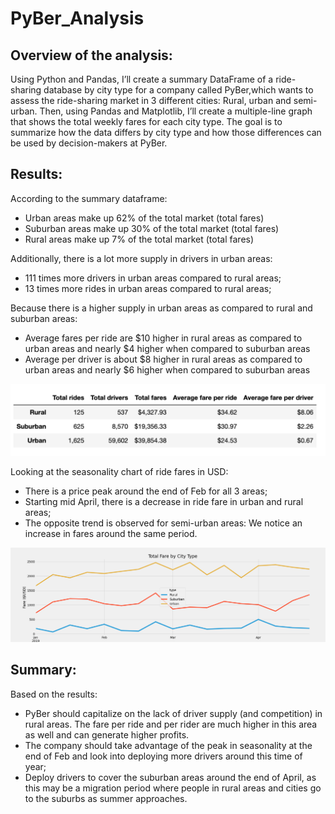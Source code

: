 # PyBer_Analysis


## Overview of the analysis: 

Using Python and Pandas, I’ll create a summary DataFrame of a ride-sharing database by city type for a company called PyBer,which wants to assess the ride-sharing market in 3 different cities: Rural, urban and semi-urban. Then, using Pandas and Matplotlib, I’ll create a multiple-line graph that shows the total weekly fares for each city type. The goal is to summarize how the data differs by city type and how those differences can be used by decision-makers at PyBer.


## Results: 

According to the summary dataframe: 
* Urban areas make up 62% of the total market (total fares)
* Suburban areas make up 30% of the total market (total fares)
* Rural areas make up 7% of the total market (total fares)

Additionally, there is a lot more supply in drivers in urban areas: 
* 111 times more drivers in urban areas compared to rural areas;
* 13 times more rides in urban areas compared to rural areas;

Because there is a higher supply in urban areas as compared to rural and suburban areas: 
* Average fares per ride are $10 higher in rural areas as compared to urban areas and nearly $4 higher when compared to suburban areas
* Average per driver is about $8 higher in rural areas as compared to urban areas and nearly $6 higher when compared to suburban areas

![summary_df](/analysis/Summary_Dataframe.png)

Looking at the seasonality chart of ride fares in USD: 
* There is a price peak around the end of Feb for all 3 areas;
* Starting mid April, there is a decrease in ride fare in urban and rural areas;
* The opposite trend is observed for semi-urban areas: We notice an increase in fares around the same period.

![seasonality](/analysis/Challenge_fare_summary.png)

## Summary: 

Based on the results: 
* PyBer should capitalize on the lack of driver supply (and competition) in rural areas. The fare per ride and per rider are much higher in this area as well and can generate higher profits. 
* The company should take advantage of the peak in seasonality at the end of Feb and look into deploying more drivers around this time of year;
* Deploy drivers to cover the suburban areas around the end of April, as this may be a migration period where people in rural areas and cities go to the suburbs as summer approaches. 